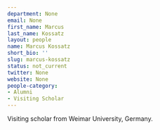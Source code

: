 ```yaml
---
department: None
email: None
first_name: Marcus
last_name: Kossatz
layout: people
name: Marcus Kossatz
short_bio: ''
slug: marcus-kossatz
status: not_current
twitter: None
website: None
people-category:
- Alumni
- Visiting Scholar
---
```


Visiting scholar from Weimar University, Germany.
